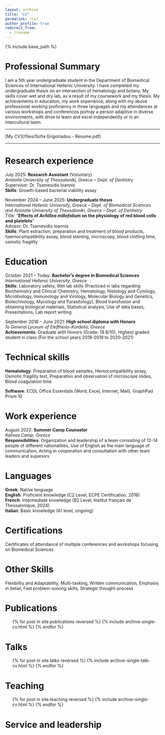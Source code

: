 ```yaml
---
layout: archive
title: "CV"
permalink: /cv/
author_profile: true
redirect_from:
  - /resume
---
```


{% include base_path %}

Professional Summary
===
I am a 5th year undergraduate student in the Department of Biomedical Sciences of International Hellenic University. I have completed my undergraduate thesis on an intersection of hematology and botany. My skills cover wet and dry lab, as a result of my coursework and my thesis. My achievements in education, my work experience, along with my above professional working proficiency in three languages and my attendances at various workshops and conferences portray a person adaptive in diverse environments, with drive to learn and excel independently or in an intercultural team.

---
[My CV](/files/Sofia Grigoriadou - Resume.pdf)

---

Research experience
===
July 2025: **Research Assistant** (Voluntary)\
*Aristotle University of Thessaloniki, Greece – Dept. of Dentistry*\
Supervisor: Dr. Tsamesidis Ioannis\
**Skills**: Growth-based bacterial viability assay

November 2024 – June 2025: **Undergraduate thesis**\
*International Hellenic University, Greece – Dept. of Biomedical Sciences and Aristotle University of Thessaloniki, Greece – Dept. of Dentistry*\
Title: “**Effects of *Achillea millefolium* on the physiology of red blood cells and platelets**”\
Advisor: Dr. Tsamesidis Ioannis\
**Skills**: Plant extraction, preparation and treatment of blood products, haemocompatibility assay, blood staining, microscopy, blood clotting time, osmotic fragility

Education
===
October 2021 – Today: **Bachelor’s degree in Biomedical Sciences**\
*International Hellenic University, Greece*\
**Skills**: Laboratory safety, Wet lab skills (Practiced in labs regarding Biochemistry and Clinical Chemistry, Hematology, Histology and Cytology, Microbiology, Immunology and Virology, Molecular Biology and Genetics, Biotechnology, Mycology and Parasitology), Blood transfusion and obtaining biological materials, Statistical analysis, Use of data bases, Presentations, Lab report writing

September 2018 – June 2021: **High school diploma with Honors**\
*1ο General Lyceum of Eleftherio-Kordelio, Greece*\
**Achievements**: Graduate with Honors (Grade: 19 8/10), Highest graded student in class (For the school years 2018-2019 to 2020-2021)

Technical skills
===
**Hematology**: Preparation of blood samples, Hemocompatibility assay, Osmotic fragility test, Preparation and observation of microscope slides, Blood coagulation time

**Software**: ECDL Office Essentials (Word, Excel, Internet, Mail), GraphPad Prism 10

Work experience
===
August 2022: **Summer Camp Counselor**\
*Kalivas Camp, Greece*\
**Responsibilities**: Organization and leadership of a team consisting of 12-14 people of different nationalities, Use of English as the main language of communication, Acting in cooperation and consultation with other team leaders and superiors

Languages
===
**Greek**: Native language\
**English**: Proficient knowledge (C2 Level, ECPE Certification, 2016)\
**French**: Intermediate knowledge (B2 Level, Institut français de Thessalonique, 2024)\
**Italian**: Basic knowledge (A1 level, ongoing)

Certifications
===
Certificates of attendance of multiple conferences and workshops focusing on Biomedical Sciences

Other Skills
===
Flexibility and Adaptability, Multi-tasking, Written communication, Emphasis in detail, Fast problem-solving skills, Strategic thought-process

Publications
======
  <ul>{% for post in site.publications reversed %}
    {% include archive-single-cv.html %}
  {% endfor %}</ul>
  
Talks
======
  <ul>{% for post in site.talks reversed %}
    {% include archive-single-talk-cv.html  %}
  {% endfor %}</ul>
  
Teaching
======
  <ul>{% for post in site.teaching reversed %}
    {% include archive-single-cv.html %}
  {% endfor %}</ul>
  
Service and leadership
======
 
